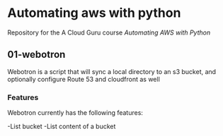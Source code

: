 # Automating aws with python
Repository for the A Cloud Guru course *Automating AWS with Python*

## 01-webotron

Webotron is a script that will sync a local directory to an s3 bucket, and optionally configure Route 53 and cloudfront as well


### Features

Webotron currently has the following features:

-List bucket
-List content of a bucket
